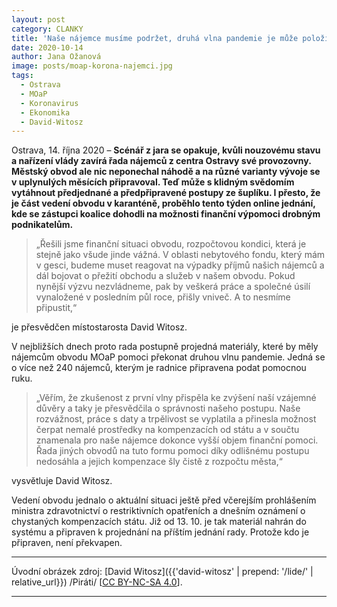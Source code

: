 ```yaml
---
layout: post
category: CLANKY
title: 'Naše nájemce musíme podržet, druhá vlna pandemie je může položit na lopatky'
date: 2020-10-14
author: Jana Ožanová
image: posts/moap-korona-najemci.jpg
tags:
  - Ostrava
  - MOaP
  - Koronavirus
  - Ekonomika
  - David-Witosz
---
```


Ostrava, 14. října 2020 – **Scénář z jara se opakuje, kvůli nouzovému stavu a nařízení vlády zavírá řada nájemců z centra Ostravy své provozovny. Městský obvod ale nic neponechal náhodě a na různé varianty vývoje se v uplynulých měsících připravoval. Teď může s klidným svědomím vytáhnout předjednané a předpřipravené postupy ze šuplíku. I přesto, že je část vedení obvodu v karanténě, proběhlo tento týden online jednání, kde se zástupci koalice dohodli na možnosti finanční výpomoci drobným podnikatelům.**

> „Řešili jsme finanční situaci obvodu, rozpočtovou kondici, která je stejně jako všude jinde vážná. V oblasti nebytového fondu, který mám v gesci, budeme muset reagovat na výpadky příjmů našich nájemců a dál bojovat o přežití obchodu a služeb v našem obvodu. Pokud nynější výzvu nezvládneme, pak by veškerá práce a společné úsilí vynaložené v posledním půl roce, přišly vniveč. A to nesmíme připustit,“

je přesvědčen místostarosta David Witosz.

V nejbližších dnech proto rada postupně projedná materiály, které by měly nájemcům obvodu MOaP pomoci překonat druhou vlnu pandemie. Jedná se o více než 240 nájemců, kterým je radnice připravena podat pomocnou ruku.

> „Věřím, že zkušenost z první vlny přispěla ke zvýšení naší vzájemné důvěry a taky je přesvědčila o správnosti našeho postupu. Naše rozvážnost, práce s daty a trpělivost se vyplatila a přinesla možnost čerpat nemalé prostředky na kompenzacích od státu a v součtu znamenala pro naše nájemce dokonce vyšší objem finanční pomoci. Řada jiných obvodů na tuto formu pomoci díky odlišnému postupu nedosáhla a jejich kompenzace šly čistě z rozpočtu města,“

vysvětluje David Witosz.

Vedení obvodu jednalo o aktuální situaci ještě před včerejším prohlášením ministra zdravotnictví o restriktivních opatřeních a dnešním oznámení o chystaných kompenzacích státu. Již od 13. 10. je tak materiál nahrán do systému a připraven k projednání na příštím jednání rady. Protože kdo je připraven, není překvapen.

---

Úvodní obrázek zdroj: [David Witosz]({{'david-witosz' | prepend: '/lide/' | relative_url}}) /Piráti/ \[[CC BY-NC-SA 4.0](https://creativecommons.org/licenses/by-nc-sa/4.0/deed.cs)\].

- - -
